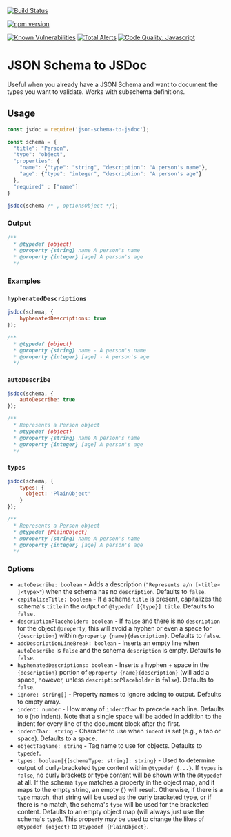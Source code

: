 [![Build Status](https://travis-ci.org/n3ps/json-schema-to-jsdoc.svg?branch=master)](https://travis-ci.org/n3ps/json-schema-to-jsdoc)

[![npm version](https://img.shields.io/npm/v/json-schema-to-jsdoc.svg)](https://www.npmjs.com/package/json-schema-to-jsdoc)

[![Known Vulnerabilities](https://snyk.io/test/github/n3ps/json-schema-to-jsdoc/badge.svg)](https://snyk.io/test/github/n3ps/json-schema-to-jsdoc)
[![Total Alerts](https://img.shields.io/lgtm/alerts/g/n3ps/json-schema-to-jsdoc.svg?logo=lgtm&logoWidth=18)](https://lgtm.com/projects/g/n3ps/json-schema-to-jsdoc/alerts)
[![Code Quality: Javascript](https://img.shields.io/lgtm/grade/javascript/g/n3ps/json-schema-to-jsdoc.svg?logo=lgtm&logoWidth=18)](https://lgtm.com/projects/g/n3ps/json-schema-to-jsdoc/context:javascript)

# JSON Schema to JSDoc

Useful when you already have a JSON Schema and want to document the types you want to validate. Works with subschema definitions.

## Usage

```js
const jsdoc = require('json-schema-to-jsdoc');

const schema = {
  "title": "Person",
  "type": "object",
  "properties": {
    "name": {"type": "string", "description": "A person's name"},
    "age": {"type": "integer", "description": "A person's age"}
  },
  "required" : ["name"]
}

jsdoc(schema /* , optionsObject */);
```

### Output

```js
/**
  * @typedef {object}
  * @property {string} name A person's name
  * @property {integer} [age] A person's age
  */
```

### Examples


### `hyphenatedDescriptions`

```js
jsdoc(schema, {
    hyphenatedDescriptions: true
});
```

```js
/**
  * @typedef {object}
  * @property {string} name - A person's name
  * @property {integer} [age] - A person's age
  */
```

### `autoDescribe`

```js
jsdoc(schema, {
    autoDescribe: true
});
```

```js
/**
  * Represents a Person object
  * @typedef {object}
  * @property {string} name A person's name
  * @property {integer} [age] A person's age
  */
```

### `types`

```js
jsdoc(schema, {
    types: {
      object: 'PlainObject'
    }
});
```

```js
/**
  * Represents a Person object
  * @typedef {PlainObject}
  * @property {string} name A person's name
  * @property {integer} [age] A person's age
  */
```

### Options

- `autoDescribe: boolean` - Adds a description
    (`"Represents a/n [<title> ]<type>"`) when the schema has no
    `description`. Defaults to `false`.
- `capitalizeTitle: boolean` - If a schema `title` is present, capitalizes the schema's `title` in the output of
    `@typedef [{type}] title`. Defaults to `false.`
- `descriptionPlaceholder: boolean` - If `false` and there is no `description`
    for the object `@property`, this will avoid a hyphen or even a space for
    `{description}` within `@property {name}{description}`. Defaults to `false`.
- `addDescriptionLineBreak: boolean` - Inserts an empty line when `autoDescribe` is `false` and the schema
    `description` is empty. Defaults to `false`.
- `hyphenatedDescriptions: boolean` - Inserts a hyphen + space in the `{description}` portion of
    `@property {name}{description}` (will add a space, however, unless
    `descriptionPlaceholder` is `false`). Defaults to `false`.
- `ignore: string[]` - Property names to ignore adding to output. Defaults to
    empty array.
- `indent: number` - How many of `indentChar` to precede each line. Defaults
    to `0` (no indent). Note that a single space will be added in addition to
    the indent for every line of the document block after the first.
- `indentChar: string` - Character to use when `indent` is set (e.g., a tab or
    space). Defaults to a space.
- `objectTagName: string` - Tag name to use for objects. Defaults to `typedef`.
- `types: boolean|{[schemaType: string]: string}` - Used to determine output of
    curly-bracketed type content within `@typedef {...}`.
    If `types` is `false`, no curly brackets or type content will be shown
    with the `@typedef` at all. If the schema `type` matches a property in the
    object map, and it maps to the empty string, an empty `{}` will result.
    Otherwise, if there is a `type` match, that string will be used as the
    curly bracketed type, or if there is no match, the schema's `type` will
    be used for the bracketed content. Defaults to an empty object map (will
    always just use the schema's `type`). This property may be used to change
    the likes of `@typedef {object}` to  `@typedef {PlainObject}`.
